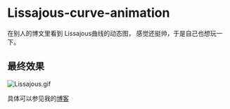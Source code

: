 # Lissajous-curve-animation

在别人的博文里看到 Lissajous曲线的动态图， 感觉还挺帅，于是自己也想玩一下。

## 最终效果
![Lissajous.gif](https://s26.postimg.org/c7a1wjlx5/image.gif)


具体可以参见我的[博客](http://tinyland.site/posts/2017-07-02-matlab-implementation-for-lissajous-curve-animation-demo.html)
